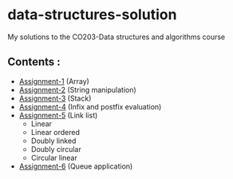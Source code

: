 # data-structures-solution

My solutions to the CO203-Data structures and algorithms course

## Contents :
 - [Assignment-1](assign1) (Array)
 - [Assignment-2](assign2) (String manipulation) 
 - [Assignment-3](assign3) (Stack)
 - [Assignment-4](assign4) (Infix and postfix evaluation)
 - [Assignment-5](assign5) (Link list)
    - Linear
    - Linear ordered
    - Doubly linked
    - Doubly circular
    - Circular linear
 - [Assignment-6](assign6) (Queue application)
